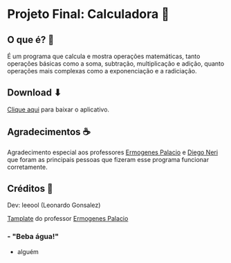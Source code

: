 # Projeto Final: Calculadora 🧮

## O que é? 📜
É um programa que calcula e mostra operações matemáticas, tanto operações básicas como a soma, subtração, multiplicação e adição, quanto operações mais complexas como a exponenciação e a radiciação.

## Download ⬇
[Clique aqui](ProjetoCalculadora-main.zip) para baixar o aplicativo.

## Agradecimentos ☕
Agradecimento especial aos professores [Ermogenes Palacio](https://github.com/ermogenes) e [Diego Neri](https://github.com/diegoneri) que foram as principais pessoas que fizeram esse programa funcionar corretamente.

## Créditos 📎
Dev: leeool (Leonardo Gonsalez)

[Tamplate](https://github.com/ermogenes/calculadora-2022) do professor [Ermogenes Palacio](https://github.com/ermogenes)

### - "Beba água!"
  - alguém
